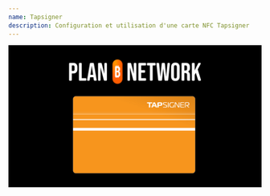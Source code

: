 ```yaml
---
name: Tapsigner
description: Configuration et utilisation d'une carte NFC Tapsigner
---
```

![cover](assets/cover.webp)


